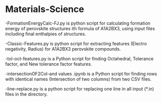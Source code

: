 # Materials-Science
-FormationEnergyCalc-FJ.py is python script for calculating formation energy of perovskite structures ith formula of A1A2BX3, using input files including final enthalpies of structures.

-Classic-Features.py is python script for extracting features (Electro negativity, Radius) for A1A2BX3 perovskite compounds. 

-tol-oct-features.py is a Python script for finding Octahedral, Tolerance factor, and New tolerance factor features.

-intersectionOF2Col-and values .ipynb is a Python script for finding rows with identical names (Intersection of two columns) from two CSV files.

-line-replace.py is a python script for replacing one line in all input (*.in) files in the directory.
